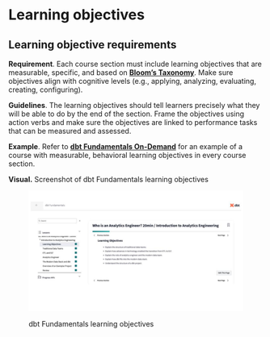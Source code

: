 # Learning objectives

## Learning objective requirements

**Requirement**. Each course section must include learning objectives that are measurable, specific, and based on [**Bloom’s Taxonomy**](https://dbt-learn.gitbook.io/on-demand-learning-fieldbook/v/on-demand-learning-glossary#blooms-taxonomy). Make sure objectives align with cognitive levels (e.g., applying, analyzing, evaluating, creating, configuring).

**Guidelines**. The learning objectives should tell learners precisely what they will be able to do by the end of the section. Frame the objectives using action verbs and make sure the objectives are linked to performance tasks that can be measured and assessed.

**Example**. Refer to [**dbt Fundamentals On-Demand**](https://learn.getdbt.com/learn/course/dbt-fundamentals/who-is-an-analytics-engineer-20min/introduction-to-analytics-engineering) for an example of a course with measurable, behavioral learning objectives in every course section.

**Visual.** Screenshot of dbt Fundamentals learning objectives

<figure><img src="../.gitbook/assets/visual-learning objectives.jpg" alt=""><figcaption><p>dbt Fundamentals learning objectives</p></figcaption></figure>
